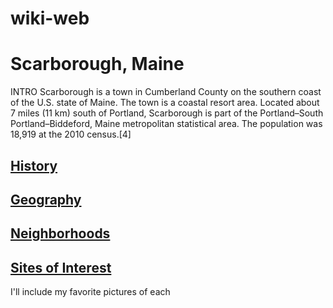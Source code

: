 # wiki-web
<!DOCTYPE html>
<html>
<head>
  <meta charset="utf-8">
  <meta name="viewport" content="width=device-width">
  <link rel="stylesheet" href="css/main.css">
  <title>Scarborough, Maine</title>
</head>
<body>
  <H1> Scarborough, Maine </H1>
  INTRO
Scarborough is a town in Cumberland County on the southern coast of the U.S. state of Maine. The town is a coastal resort area. Located about 7 miles (11 km) south of Portland, Scarborough is part of the Portland–South Portland–Biddeford, Maine metropolitan statistical area. The population was 18,919 at the 2010 census.[4]
  
  <H2> <a href="pages/history">History</a> </H2>
  <H2>  <a href="wiki-web/pages/geography">Geography</a> </H2>
  <H2>  <a href="wiki-web/pages/neighborhoods">Neighborhoods</a></H2>
  <H2>  <a href="wiki-web/pages/sites-of-interest">Sites of Interest</a> </H2>
  I'll include my favorite pictures of each

</body>
</html>

